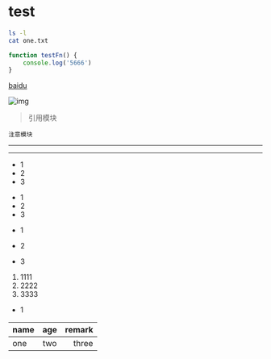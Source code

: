 # test

```bash
ls -l
cat one.txt
```

```js
function testFn() {
    console.log('5666')
}
```

[baidu](https://www.baidu.com)

![img](https://p1.meituan.net/poi/02e44641e775728027b9246a1757949752411.jpeg 'title')


> 引用模块

    注意模块

---

***

- 1
- 2
- 3

+ 1
+ 2
+ 3

* 1

* 2

* 3

1. 1111
2. 2222
3. 3333

+ 1

name|age|remark 
--|:--:|--:
one|two|three 

